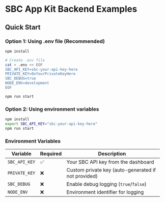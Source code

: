 # SBC App Kit Backend Examples

## Quick Start

### Option 1: Using .env file (Recommended)

```bash
npm install

# Create .env file
cat > .env << EOF
SBC_API_KEY=sbc-your-api-key-here
PRIVATE_KEY=0xYourPrivateKeyHere
SBC_DEBUG=true
NODE_ENV=development
EOF

npm run start
```

### Option 2: Using environment variables

```bash
npm install
export SBC_API_KEY="sbc-your-api-key-here"
npm run start
```

### Environment Variables

| Variable | Required | Description |
|----------|----------|-------------|
| `SBC_API_KEY` | ✅ | Your SBC API key from the dashboard |
| `PRIVATE_KEY` | ❌ | Custom private key (auto-generated if not provided) |
| `SBC_DEBUG` | ❌ | Enable debug logging (`true`/`false`) |
| `NODE_ENV` | ❌ | Environment identifier for logging |

